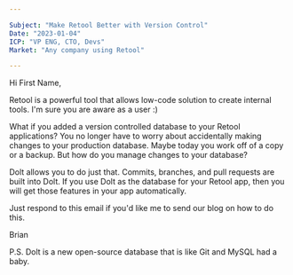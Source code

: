 ```yaml
---

Subject: "Make Retool Better with Version Control"
Date: "2023-01-04"
ICP: "VP ENG, CTO, Devs"
Market: "Any company using Retool"

---
```


Hi First Name,

Retool is a powerful tool that allows low-code solution to create internal tools. I'm sure you are aware as a user :)

What if you added a version controlled database to your Retool applications? You no longer have to worry about accidentally making changes to your production database. Maybe today you work off of a copy or a backup. But how do you manage changes to your database?

Dolt allows you to do just that. Commits, branches, and pull requests are built into Dolt. If you use Dolt as the database for your Retool app, then you will get those features in your app automatically. 

Just respond to this email if you'd like me to send our blog on how to do this.

Brian

P.S. Dolt is a new open-source database that is like Git and MySQL had a baby. 
